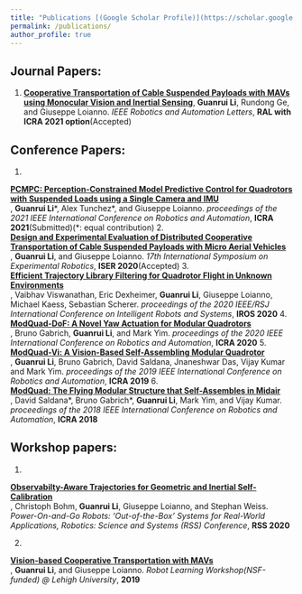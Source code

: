 ```yaml
---
title: "Publications [(Google Scholar Profile)](https://scholar.google.com/citations?hl=en&authuser=1&user=v_bUoRAAAAAJ)"
permalink: /publications/
author_profile: true
---
```

## Journal Papers:
1. <b>[Cooperative Transportation of Cable Suspended Payloads with MAVs using Monocular Vision and Inertial Sensing](http://lguanrui.github.io/publications/paper_list)</b>, <b>Guanrui Li</b>, Rundong Ge, and Giuseppe Loianno. <i>IEEE Robotics and Automation Letters</i>, <b>RAL with ICRA 2021 option</b>(Accepted)
 
## Conference Papers:

1. <br>
<b>[PCMPC:  Perception-Constrained  Model  Predictive  Control  for Quadrotors  with  Suspended  Loads  using  a  Single  Camera  and  IMU](http://lguanrui.github.io/publications/paper_list)</b> <br>, <b>Guanrui Li</b>\*, Alex Tunchez\*, and Giuseppe Loianno. <i>proceedings of the 2021 IEEE International Conference on Robotics and Automation</i>, <b>ICRA 2021</b>(Submitted)(\*: equal contribution)
2. <br>
<b>[Design and Experimental Evaluation of Distributed Cooperative Transportation of Cable Suspended Payloads with Micro Aerial Vehicles](http://lguanrui.github.io/publications/paper_list)</b> <br>, <b>Guanrui Li</b>, and Giuseppe Loianno. <i>17th International Symposium on Experimental Robotics</i>, <b>ISER 2020</b>(Accepted)
3. <br>
<b>[Efficient Trajectory Library Filtering for Quadrotor Flight in Unknown Environments](http://lguanrui.github.io/publications/paper_list)</b> <br>, Vaibhav Viswanathan, Eric Dexheimer, <b>Guanrui Li</b>, Giuseppe Loianno, Michael Kaess, Sebastian Scherer. <i>proceedings of the 2020 IEEE/RSJ International Conference on Intelligent Robots and Systems</i>, <b>IROS 2020</b>
4. <br>
<b>[ModQuad-DoF: A Novel Yaw Actuation for Modular Quadrotors](http://lguanrui.github.io/publications/paper_list)</b> <br>, Bruno Gabrich, <b>Guanrui Li</b>, and Mark Yim. <i>proceedings of the 2020 IEEE International Conference on Robotics and Automation</i>, <b>ICRA 2020</b>
5. <br>
<b>[ModQuad-Vi: A Vision-Based Self-Assembling Modular Quadrotor](http://lguanrui.github.io/publications/paper_list)</b> <br>, <b>Guanrui Li</b>, Bruno Gabrich, David Saldana, Jnaneshwar Das, Vijay Kumar and Mark Yim. <i>proceedings of the 2019 IEEE International Conference on Robotics and Automation</i>, <b>ICRA 2019</b>
6. <br>
<b>[ModQuad: The Flying Modular Structure that Self-Assembles in Midair](http://lguanrui.github.io/publications/paper_list)</b> <br>, David Saldana\*, Bruno Gabrich\*, <b>Guanrui Li</b>, Mark Yim, and Vijay Kumar. <i>proceedings of the 2018 IEEE International Conference on Robotics and Automation</i>, <b>ICRA 2018</b>

## Workshop papers:
1. <br>
<b>[Observabilty-Aware Trajectories for Geometric and Inertial Self-Calibration](http://lguanrui.github.io/publications/paper_list)</b> <br>, Christoph Bohm, <b>Guanrui Li</b>, Giuseppe Loianno, and Stephan Weiss. <i>Power-On-and-Go Robots: ‘Out-of-the-Box’ Systems for Real-World Applications, Robotics: Science and Systems (RSS) Conference</i>, <b>RSS 2020</b>

2. <br>
<b>[Vision-based Cooperative Transportation with MAVs](http://lguanrui.github.io/publications/paper_list)</b> <br>, <b>Guanrui Li</b>, and Giuseppe Loianno. <i>Robot Learning Workshop(NSF-funded) @ Lehigh University</i>, <b>2019</b>
